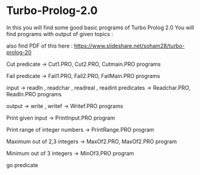 # Turbo-Prolog-2.0
In this you will find some good basic programs of Turbo Prolog 2.0
You will find programs with output of given topics :

also find PDF of this here : https://www.slideshare.net/soham28/turbo-prolog-20

Cut predicate ->                  Cut1.PRO, Cut2.PRO, Cutmain.PRO programs

Fail predicate ->                 Fail1.PRO, Fail2.PRO, FailMain.PRO programs

input -> readln , readchar , readreal , readint predicates -> Readchar.PRO, Readln.PRO programs

output -> write , writef ->       Writef.PRO programs

Print given input ->              PrintInput.PRO program

Print range of integer numbers -> PrintRange.PRO program

Maximum out of 2,3 integers ->    MaxOf2.PRO, MaxOf2.PRO program

Minimum out of 3 integers ->      MinOf3.PRO program

go predicate


